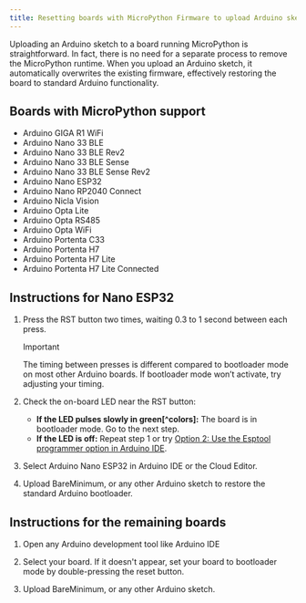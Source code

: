 ```yaml
---
title: Resetting boards with MicroPython Firmware to upload Arduino sketches
---
```


Uploading an Arduino sketch to a board running MicroPython is straightforward. In fact, there is no need for a separate process to remove the MicroPython runtime. When you upload an Arduino sketch, it automatically overwrites the existing firmware, effectively restoring the board to standard Arduino functionality.

## Boards with MicroPython support

- Arduino GIGA R1 WiFi
- Arduino Nano 33 BLE
- Arduino Nano 33 BLE Rev2
- Arduino Nano 33 BLE Sense
- Arduino Nano 33 BLE Sense Rev2
- Arduino Nano ESP32
- Arduino Nano RP2040 Connect
- Arduino Nicla Vision
- Arduino Opta Lite
- Arduino Opta RS485
- Arduino Opta WiFi
- Arduino Portenta C33
- Arduino Portenta H7
- Arduino Portenta H7 Lite
- Arduino Portenta H7 Lite Connected

## Instructions for Nano ESP32

1. Press the RST button two times, waiting 0.3 to 1 second between each press.

   > [!IMPORTANT]
   > The timing between presses is different compared to bootloader mode on most other Arduino boards. If bootloader mode won’t activate, try adjusting your timing.

2. Check the on-board LED near the RST button:
   - **If the LED pulses slowly in green[^colors]:** The board is in bootloader mode. Go to the next step.
   - **If the LED is off:** Repeat step 1 or try [Option 2: Use the Esptool programmer option in Arduino IDE](#esp32-download-mode).

3. Select Arduino Nano ESP32 in Arduino IDE or the Cloud Editor.

4. Upload BareMinimum, or any other Arduino sketch to restore the standard Arduino bootloader.

## Instructions for the remaining boards

1. Open any Arduino development tool like Arduino IDE

2. Select your board. If it doesn't appear, set your board to bootloader mode by double-pressing the reset button.

3. Upload BareMinimum, or any other Arduino sketch.
